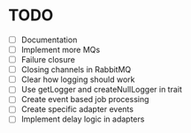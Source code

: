 # TODO

- [ ] Documentation
- [ ] Implement more MQs
- [ ] Failure closure
- [ ] Closing channels in RabbitMQ
- [ ] Clear how logging should work
- [ ] Use getLogger and createNullLogger in trait
- [ ] Create event based job processing
- [ ] Create specific adapter events
- [ ] Implement delay logic in adapters

